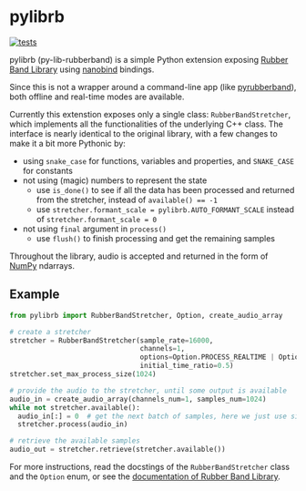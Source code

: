 # pylibrb
[![tests](https://github.com/pawel-glomski/pylibrb/actions/workflows/test.yml/badge.svg)](https://github.com/pawel-glomski/pylibrb/actions/workflows/test.yml)

pylibrb (py-lib-rubberband) is a simple Python extension exposing [Rubber Band Library](https://breakfastquay.com/rubberband/) using [nanobind](https://github.com/wjakob/nanobind) bindings.

Since this is not a wrapper around a command-line app (like [pyrubberband](https://github.com/bmcfee/pyrubberband)), both offline and real-time modes are available.

Currently this extenstion exposes only a single class: `RubberBandStretcher`, which implements all the functionalities of the underlying C++ class. The interface is nearly identical to the original library, with a few changes to make it a bit more Pythonic by:
- using `snake_case` for functions, variables and properties, and `SNAKE_CASE` for constants
- not using (magic) numbers to represent the state
  - use `is_done()` to see if all the data has been processed and returned from the stretcher, instead of `available() == -1`
  - use `stretcher.formant_scale = pylibrb.AUTO_FORMANT_SCALE` instead of `stretcher.formant_scale = 0`
- not using `final` argument in `process()`
  - use `flush()` to finish processing and get the remaining samples

Throughout the library, audio is accepted and returned in the form of [NumPy](https://github.com/numpy/numpy) ndarrays.

## Example

```python
from pylibrb import RubberBandStretcher, Option, create_audio_array

# create a stretcher
stretcher = RubberBandStretcher(sample_rate=16000,
                                channels=1,
                                options=Option.PROCESS_REALTIME | Option.ENGINE_FINER,
                                initial_time_ratio=0.5)
stretcher.set_max_process_size(1024)

# provide the audio to the stretcher, until some output is available
audio_in = create_audio_array(channels_num=1, samples_num=1024)
while not stretcher.available():
  audio_in[:] = 0  # get the next batch of samples, here we just use silence
  stretcher.process(audio_in)

# retrieve the available samples
audio_out = stretcher.retrieve(stretcher.available())

```

For more instructions, read the docstings of the `RubberBandStretcher` class and the `Option` enum, or see the [documentation of Rubber Band Library](https://breakfastquay.com/rubberband/documentation.html).